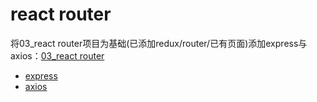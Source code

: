 # react router

将03_react router项目为基础(已添加redux/router/已有页面)添加express与axios：[03_react router](https://github.com/ccyinghua/React/tree/master/03_react%20router)

- [express](https://github.com/ccyinghua/React/blob/master/04_express+axios/express.md)
- [axios](https://github.com/ccyinghua/React/blob/master/04_express+axios/axios.md)
 
